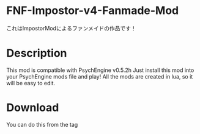 # FNF-Impostor-v4-Fanmade-Mod
これはImpostorModによるファンメイドの作品です！
# Description
This mod is compatible with PsychEngine v0.5.2h
Just install this mod into your PsychEngine mods file and play!
All the mods are created in lua, so it will be easy to edit.
# Download
You can do this from the tag

